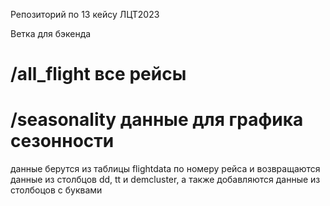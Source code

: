 Репозиторий по 13 кейсу ЛЦТ2023

Ветка для бэкенда



# /all_flight все рейсы


# /seasonality данные для графика сезонности
данные берутся из таблицы flightdata по номеру рейса и возвращаются данные из столбцов dd, tt и demcluster, а также добавляются данные из столбоцов с буквами
